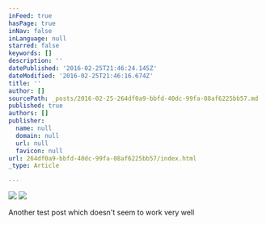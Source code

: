 ```yaml
---
inFeed: true
hasPage: true
inNav: false
inLanguage: null
starred: false
keywords: []
description: ''
datePublished: '2016-02-25T21:46:24.145Z'
dateModified: '2016-02-25T21:46:16.674Z'
title: ''
author: []
sourcePath: _posts/2016-02-25-264df0a9-bbfd-40dc-99fa-08af6225bb57.md
published: true
authors: []
publisher:
  name: null
  domain: null
  url: null
  favicon: null
url: 264df0a9-bbfd-40dc-99fa-08af6225bb57/index.html
_type: Article

---
```

![](https://the-grid-user-content.s3-us-west-2.amazonaws.com/9ef56ab7-28b5-4d2c-8bf4-d6548c498ede.jpg)
![](https://the-grid-user-content.s3-us-west-2.amazonaws.com/a7b60063-ed71-4235-b90c-d77c7e52a469.jpg)

Another test post which doesn't seem to work very well